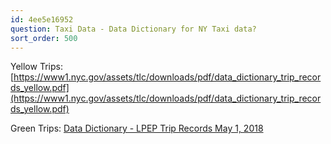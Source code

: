 ```yaml
---
id: 4ee5e16952
question: Taxi Data - Data Dictionary for NY Taxi data?
sort_order: 500
---
```


Yellow Trips: [https://www1.nyc.gov/assets/tlc/downloads/pdf/data_dictionary_trip_records_yellow.pdf](https://www1.nyc.gov/assets/tlc/downloads/pdf/data_dictionary_trip_records_yellow.pdf)

Green Trips: [Data Dictionary - LPEP Trip Records May 1, 2018](https://www1.nyc.gov/assets/tlc/downloads/pdf/data_dictionary_trip_records_green.pdf)

